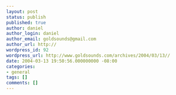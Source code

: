 ```yaml
---
layout: post
status: publish
published: true
author: daniel
author_login: daniel
author_email: goldsounds@gmail.com
author_url: http://
wordpress_id: 92
wordpress_url: http://www.goldsounds.com/archives/2004/03/13//
date: 2004-03-13 19:50:56.000000000 -08:00
categories:
- general
tags: []
comments: []
---
```



